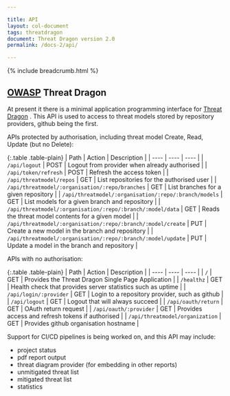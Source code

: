 ```yaml
---

title: API
layout: col-document
tags: threatdragon
document: Threat Dragon version 2.0
permalink: /docs-2/api/

---
```


{% include breadcrumb.html %}

## [OWASP](https://www.owasp.org) Threat Dragon

At present it there is a minimal application programming interface for
[Threat Dragon](http://owasp.org/www-project-threat-dragon) .
This API is used to access to threat models stored by repository providers, github being the first.

APIs protected by authorisation, including threat model Create, Read, Update (but no Delete):

{:.table .table-plain}
| Path | Action | Description |
| ---- | ---- | ---- |
| `/api/logout` | POST | Logout from provider when already authorised |
| `/api/token/refresh` | POST | Refresh the access token |
| `/api/threatmodel/repos` | GET | List repositories for the authorised user |
| `/api/threatmodel/:organisation/:repo/branches` | GET | List branches for a given repository |
| `/api/threatmodel/:organisation/:repo/:branch/models` | GET | List models for a given branch and repository |
| `/api/threatmodel/:organisation/:repo/:branch/:model/data` | GET | Reads the threat model contents for a given model |
| `/api/threatmodel/:organisation/:repo/:branch/:model/create` | PUT | Create a new model in the branch and repository |
| `/api/threatmodel/:organisation/:repo/:branch/:model/update` | PUT | Update a model in the branch and repository |

APIs with no authorisation:

{:.table .table-plain}
| Path | Action | Description |
| ---- | ---- | ---- |
| `/` | GET | Provides the Threat Dragon Single Page Application |
| `/healthz` | GET | Health check that provides server statistics such as uptime |
| `/api/login/:provider` | GET | Login to a repository provider, such as github |
| `/api/logout` | GET | Logout that will always succeed |
| `/api/oauth/return` | GET | OAuth return request |
| `/api/oauth/:provider` | GET | Provides access and refresh tokens if authorised |
| `/api/threatmodel/organization` | GET | Provides github organisation hostname |

Support for CI/CD pipelines is being worked on, and this API may include:

* project status
* pdf report output
* threat diagram provider (for embedding in other reports)
* unmitigated threat list
* mitigated threat list
* statistics
